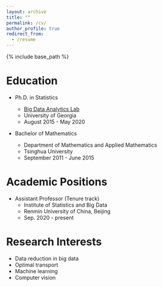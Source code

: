 ```yaml
---
layout: archive
title: ""
permalink: /cv/
author_profile: true
redirect_from:
  - /resume
---
```


{% include base_path %}

Education
======
- Ph.D. in Statistics<br> 
  - [Big Data Analytics Lab](https://bdalpingio.github.io/)<br>
  - University of Georgia<br>
  - August 2015 - May 2020

- Bachelor of Mathematics<br>
  - Department of Mathematics and Applied Mathematics<br>
  - Tsinghua University<br>
  - September 2011 - June 2015

Academic Positions
======
- Assistant Professor (Tenure track)
  - Institute of Statistics and Big Data 
  - Renmin University of China, Beijing
  - Sep. 2020 - present

Research Interests
======
- Data reduction in big data
- Optimal transport
- Machine learning
- Computer vision
